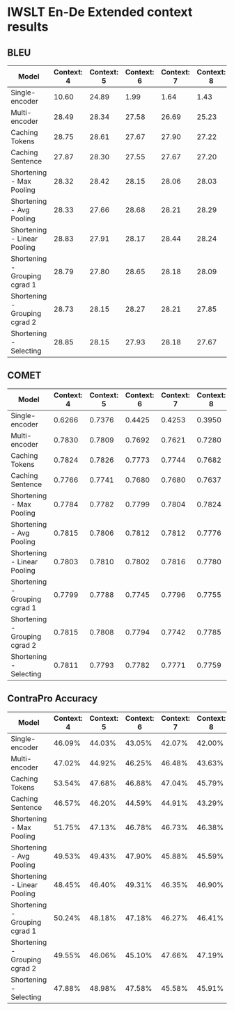 
# IWSLT En-De Extended context results

## BLEU

| Model                         | Context: 4 | Context: 5 | Context: 6 | Context: 7 | Context: 8 | Context: 9 | Context: 10 |
|-------------------------------|------------|------------|------------|------------|------------|------------|-------------|
| Single-encoder                | 10.60      | 24.89      | 1.99       | 1.64       | 1.43       | 1.18       | 0.95        |
| Multi-encoder                 | 28.49      | 28.34      | 27.58      | 26.69      | 25.23      | 8.76       | 7.10        |
| Caching Tokens                | 28.75      | 28.61      | 27.67      | 27.90      | 27.22      | 27.15      | 26.24       |
| Caching Sentence              | 27.87      | 28.30      | 27.55      | 27.67      | 27.20      | 25.87      | 5.84        |
| Shortening - Max Pooling      | 28.32      | 28.42      | 28.15      | 28.06      | 28.03      | 28.25      | 28.53       |
| Shortening - Avg Pooling      | 28.33      | 27.66      | 28.68      | 28.21      | 28.29      | 28.35      | 28.52       |
| Shortening - Linear Pooling   | 28.83      | 27.91      | 28.17      | 28.44      | 28.24      | 28.28      | 28.05       |
| Shortening - Grouping cgrad 1 | 28.79      | 27.80      | 28.65      | 28.18      | 28.09      | 28.17      | 28.39       |
| Shortening - Grouping cgrad 2 | 28.73      | 28.15      | 28.27      | 28.21      | 27.85      | 27.65      | 28.10       |
| Shortening - Selecting        | 28.85      | 28.15      | 27.93      | 28.18      | 27.67      | 28.04      | 28.23       |

## COMET

| Model                         | Context: 4 | Context: 5 | Context: 6 | Context: 7 | Context: 8 | Context: 9 | Context: 10 |
|-------------------------------|------------|------------|------------|------------|------------|------------|-------------|
| Single-encoder                | 0.6266     | 0.7376     | 0.4425     | 0.4253     | 0.3950     | 0.3738     | 0.3597      |
| Multi-encoder                 | 0.7830     | 0.7809     | 0.7692     | 0.7621     | 0.7280     | 0.5682     | 0.5187      |
| Caching Tokens                | 0.7824     | 0.7826     | 0.7773     | 0.7744     | 0.7682     | 0.7560     | 0.7450      |
| Caching Sentence              | 0.7766     | 0.7741     | 0.7680     | 0.7680     | 0.7637     | 0.7413     | 0.5403      |
| Shortening - Max Pooling      | 0.7784     | 0.7782     | 0.7799     | 0.7804     | 0.7824     | 0.7825     | 0.7790      |
| Shortening - Avg Pooling      | 0.7815     | 0.7806     | 0.7812     | 0.7812     | 0.7776     | 0.7781     | 0.7814      |
| Shortening - Linear Pooling   | 0.7803     | 0.7810     | 0.7802     | 0.7816     | 0.7780     | 0.7808     | 0.7783      |
| Shortening - Grouping cgrad 1 | 0.7799     | 0.7788     | 0.7745     | 0.7796     | 0.7755     | 0.7827     | 0.7811      |
| Shortening - Grouping cgrad 2 | 0.7815     | 0.7808     | 0.7794     | 0.7742     | 0.7785     | 0.7757     | 0.7789      |
| Shortening - Selecting        | 0.7811     | 0.7793     | 0.7782     | 0.7771     | 0.7759     | 0.7750     | 0.7791      |

## ContraPro Accuracy

| Model                         | Context: 4 | Context: 5 | Context: 6 | Context: 7 | Context: 8 | Context: 9 | Context: 10 |
|-------------------------------|------------|------------|------------|------------|------------|------------|-------------|
| Single-encoder                | 46.09%     | 44.03%     | 43.05%     | 42.07%     | 42.00%     | 38.49%     | 37.03%      |
| Multi-encoder                 | 47.02%     | 44.92%     | 46.25%     | 46.48%     | 43.63%     | 41.53%     | 41.44%      |
| Caching Tokens                | 53.54%     | 47.68%     | 46.88%     | 47.04%     | 45.79%     | 48.15%     | 48.88%      |
| Caching Sentence              | 46.57%     | 46.20%     | 44.59%     | 44.91%     | 43.29%     | 41.03%     | 43.01%      |
| Shortening - Max Pooling      | 51.75%     | 47.13%     | 46.78%     | 46.73%     | 46.38%     | 46.38%     | 45.03%      |
| Shortening - Avg Pooling      | 49.53%     | 49.43%     | 47.90%     | 45.88%     | 45.59%     | 46.27%     | 44.66%      |
| Shortening - Linear Pooling   | 48.45%     | 46.40%     | 49.31%     | 46.35%     | 46.90%     | 45.23%     | 45.79%      |
| Shortening - Grouping cgrad 1 | 50.24%     | 48.18%     | 47.18%     | 46.27%     | 46.41%     | 45.93%     | 47.86%      |
| Shortening - Grouping cgrad 2 | 49.55%     | 46.06%     | 45.10%     | 47.66%     | 47.19%     | 46.47%     | 46.53%      |
| Shortening - Selecting        | 47.88%     | 48.98%     | 47.58%     | 45.58%     | 45.91%     | 45.52%     | 47.43%      |
